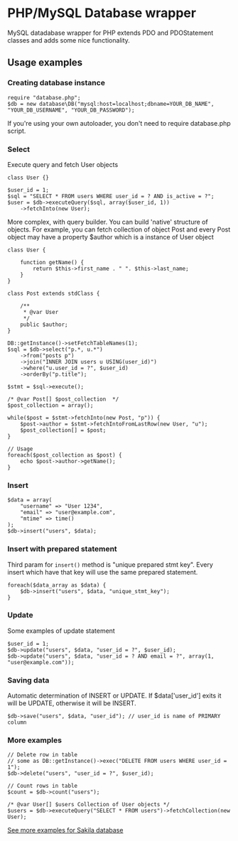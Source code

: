 PHP/MySQL Database wrapper
==========================

MySQL datadabase wrapper for PHP extends PDO and PDOStatement classes and adds some nice functionality.

Usage examples
-----------------

### Creating database instance
    require "database.php";
    $db = new database\DB("mysql:host=localhost;dbname=YOUR_DB_NAME", "YOUR_DB_USERNAME", "YOUR_DB_PASSWORD");

If you're using your own autoloader, you don't need to require database.php script.

### Select
Execute query and fetch User objects
	
	class User {}
	
	$user_id = 1;
	$sql = "SELECT * FROM users WHERE user_id = ? AND is_active = ?";
	$user = $db->executeQuery($sql, array($user_id, 1))
		->fetchInto(new User);
	
More complex, with query builder. You can build 'native' structure of objects.
For example, you can fetch collection of object Post and every Post object may have a property $author which is a instance of User object

	class User {

	    function getName() {
	        return $this->first_name . " ". $this->last_name;
	    }
	}
	
	class Post extends stdClass {
		
		/**
		 * @var User
		 */
		public $author;
	}

	DB::getInstance()->setFetchTableNames(1);
	$sql = $db->select("p.*, u.*")
		->from("posts p")
		->join("INNER JOIN users u USING(user_id)")
		->where("u.user_id = ?", $user_id)
		->orderBy("p.title");
		
	$stmt = $sql->execute();
	
	/* @var Post[] $post_collection  */
	$post_collection = array();
	
	while($post = $stmt->fetchInto(new Post, "p")) {
		$post->author = $stmt->fetchIntoFromLastRow(new User, "u");
		$post_collection[] = $post;
	}

	// Usage
	foreach($post_collection as $post) {
	    echo $post->author->getName();
	}

### Insert 

	$data = array(
		"username" => "User 1234",
		"email" => "user@example.com",
		"mtime" => time()
	);
	$db->insert("users", $data);
	
### Insert with prepared statement
Third param for `insert()` method is "unique prepared stmt key". Every insert which have that key will use the same prepared statement.

	foreach($data_array as $data) {
		$db->insert("users", $data, "unique_stmt_key");
	}

### Update
Some examples of update statement
	
	$user_id = 1;
	$db->update("users", $data, "user_id = ?", $user_id);
	$db->update("users", $data, "user_id = ? AND email = ?", array(1, "user@example.com"));
	
	
### Saving data
Automatic determination of INSERT or UPDATE. If $data['user_id'] exits it will be UPDATE, otherwise it will be INSERT.

	$db->save("users", $data, "user_id"); // user_id is name of PRIMARY column
	
### More examples
	
	// Delete row in table
	// some as DB::getInstance()->exec("DELETE FROM users WHERE user_id = 1");
	$db->delete("users", "user_id = ?", $user_id);
	
	// Count rows in table
	$count = $db->count("users");
	
	/* @var User[] $users Collection of User objects */
	$users = $db->executeQuery("SELECT * FROM users")->fetchCollection(new User);

[See more examples for Sakila database](https://github.com/salebab/database/tree/master/sakila-examples)